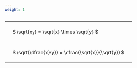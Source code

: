 ```yaml
---
weight: 1
---
```


<style type="text/css">
#T_4395b th.col_heading {
  text-align: left;
  font-size: 1em;
}
#T_4395b td {
  text-align: left;
  font-size: 1em;
  padding: 1.5em;
}
</style>
<table id="T_4395b">
  <thead>
  </thead>
  <tbody>
    <tr>
      <td id="T_4395b_row0_col0" class="data row0 col0" >$ \sqrt{xy} = \sqrt{x} \times \sqrt{y} $</td>
    </tr>
    <tr>
      <td id="T_4395b_row1_col0" class="data row1 col0" >$ \sqrt{\dfrac{x}{y}} = \dfrac{\sqrt{x}}{\sqrt{y}} $</td>
    </tr>
  </tbody>
</table>
